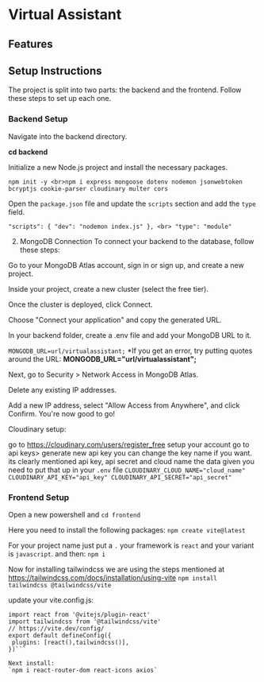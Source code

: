 # Virtual Assistant

## Features

## Setup Instructions
The project is split into two parts: the backend and the frontend. Follow these steps to set up each one.

### Backend Setup

Navigate into the backend directory.

**cd backend**

Initialize a new Node.js project and install the necessary packages.

`npm init -y
<br>npm i express mongoose dotenv nodemon jsonwebtoken bcryptjs cookie-parser cloudinary multer cors`

Open the `package.json` file and update the `scripts` section and add the `type` field.

`"scripts": {
  "dev": "nodemon index.js"
}, <br>
"type": "module"`

2. MongoDB Connection
To connect your backend to the database, follow these steps:

Go to your MongoDB Atlas account, sign in or sign up, and create a new project.

Inside your project, create a new cluster (select the free tier).

Once the cluster is deployed, click Connect.

Choose "Connect your application" and copy the generated URL.

In your backend folder, create a .env file and add your MongoDB URL to it.

`MONGODB_URL=url/virtualassistant;`
*If you get an error, try putting quotes around the URL: **MONGODB_URL="url/virtualassistant";**

Next, go to Security > Network Access in MongoDB Atlas.

Delete any existing IP addresses.

Add a new IP address, select "Allow Access from Anywhere", and click Confirm. You're now good to go!

Cloudinary setup:

go to https://cloudinary.com/users/register_free
setup your account
go to api keys> generate new api key
you can change the key name if you want.
its clearly mentioned api key, api secret and cloud name
the data given you need to put that up in your `.env` file
``CLOUDINARY_CLOUD_NAME="cloud_name"
CLOUDINARY_API_KEY="api_key"
CLOUDINARY_API_SECRET="api_secret"``

### Frontend Setup

Open a new powershell and `cd frontend`

Here you need to install the following packages:
 `npm create vite@latest`

For your project name just put a `.` your framework is `react` and your variant is `javascript`. 
and then:
`npm i`

Now for installing tailwindcss we are using the steps mentioned at https://tailwindcss.com/docs/installation/using-vite 
 `npm install tailwindcss @tailwindcss/vite`

 update your vite.config.js:
 ```import { defineConfig } from 'vite'
import react from '@vitejs/plugin-react'
import tailwindcss from '@tailwindcss/vite'
// https://vite.dev/config/
export default defineConfig({
  plugins: [react(),tailwindcss()],
})```

Next install:
 `npm i react-router-dom react-icons axios`

 

 






   




